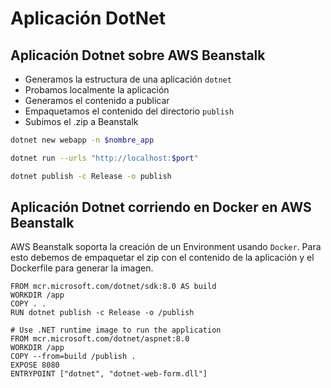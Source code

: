 # Aplicación DotNet

## Aplicación Dotnet sobre AWS Beanstalk

* Generamos la estructura de una aplicación `dotnet`
* Probamos localmente la aplicación
* Generamos el contenido a publicar
* Empaquetamos el contenido del directorio `publish`
* Subimos el .zip a Beanstalk

```sh
dotnet new webapp -n $nombre_app
```

```sh
dotnet run --urls "http://localhost:$port"
```

```sh
dotnet publish -c Release -o publish
```

## Aplicación Dotnet corriendo en Docker en AWS Beanstalk

AWS Beanstalk soporta la creación de un Environment usando `Docker`. Para esto debemos de empaquetar el zip con el contenido de la aplicación y el Dockerfile para generar la imagen.

```
FROM mcr.microsoft.com/dotnet/sdk:8.0 AS build
WORKDIR /app
COPY . .
RUN dotnet publish -c Release -o /publish

# Use .NET runtime image to run the application
FROM mcr.microsoft.com/dotnet/aspnet:8.0
WORKDIR /app
COPY --from=build /publish .
EXPOSE 8080
ENTRYPOINT ["dotnet", "dotnet-web-form.dll"]
```
